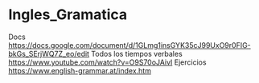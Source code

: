# Ingles_Gramatica
Docs https://docs.google.com/document/d/1GLmg1insGYK35cJ99UxO9r0FIG-bkGs_SErjWQ7Z_eo/edit
Todos los tiempos verbales https://www.youtube.com/watch?v=O9S70oJAivI
Ejercicios https://www.english-grammar.at/index.htm
